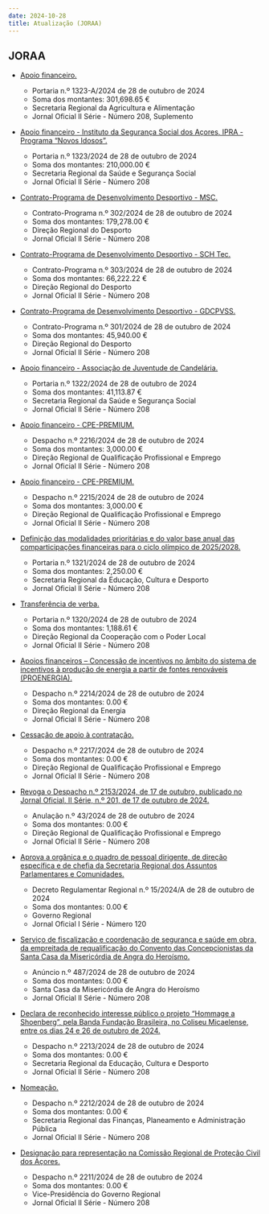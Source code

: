```yaml
---
date: 2024-10-28
title: Atualização (JORAA)
---
```

## JORAA

* [Apoio financeiro.](https://jo.azores.gov.pt/#/ato/5824e66a-3930-422d-ae97-75a1a9a24326)
  * Portaria n.º 1323-A/2024 de 28 de outubro de 2024
  * Soma dos montantes: 301,698.65 €
  * Secretaria Regional da Agricultura e Alimentação
  * Jornal Oficial II Série - Número 208, Suplemento

* [Apoio financeiro - Instituto da Segurança Social dos Açores, IPRA - Programa “Novos Idosos”.](https://jo.azores.gov.pt/#/ato/f1bf16de-a1b8-4e43-8590-dcce568abb8a)
  * Portaria n.º 1323/2024 de 28 de outubro de 2024
  * Soma dos montantes: 210,000.00 €
  * Secretaria Regional da Saúde e Segurança Social
  * Jornal Oficial II Série - Número 208

* [Contrato-Programa de Desenvolvimento Desportivo - MSC.](https://jo.azores.gov.pt/#/ato/13e7f138-8c85-45b0-8483-d9fcf8bbbbaf)
  * Contrato-Programa n.º 302/2024 de 28 de outubro de 2024
  * Soma dos montantes: 179,278.00 €
  * Direção Regional do Desporto
  * Jornal Oficial II Série - Número 208

* [Contrato-Programa de Desenvolvimento Desportivo - SCH Tec.](https://jo.azores.gov.pt/#/ato/96ecf273-39c0-4c46-8061-58671438f3df)
  * Contrato-Programa n.º 303/2024 de 28 de outubro de 2024
  * Soma dos montantes: 66,222.22 €
  * Direção Regional do Desporto
  * Jornal Oficial II Série - Número 208

* [Contrato-Programa de Desenvolvimento Desportivo - GDCPVSS.](https://jo.azores.gov.pt/#/ato/00c906cc-55cf-40d2-aacf-bcc968601c29)
  * Contrato-Programa n.º 301/2024 de 28 de outubro de 2024
  * Soma dos montantes: 45,940.00 €
  * Direção Regional do Desporto
  * Jornal Oficial II Série - Número 208

* [Apoio financeiro -  Associação de Juventude de Candelária.](https://jo.azores.gov.pt/#/ato/aa37336c-e87a-45d3-a2d0-e7157dbb55bc)
  * Portaria n.º 1322/2024 de 28 de outubro de 2024
  * Soma dos montantes: 41,113.87 €
  * Secretaria Regional da Saúde e Segurança Social
  * Jornal Oficial II Série - Número 208

* [Apoio financeiro - CPE-PREMIUM.](https://jo.azores.gov.pt/#/ato/ae634709-8a57-45fd-857c-a7467c33cf54)
  * Despacho n.º 2216/2024 de 28 de outubro de 2024
  * Soma dos montantes: 3,000.00 €
  * Direção Regional de Qualificação Profissional e Emprego
  * Jornal Oficial II Série - Número 208

* [Apoio financeiro - CPE-PREMIUM.](https://jo.azores.gov.pt/#/ato/7165e6a6-4ea1-43dd-806f-04de84026c75)
  * Despacho n.º 2215/2024 de 28 de outubro de 2024
  * Soma dos montantes: 3,000.00 €
  * Direção Regional de Qualificação Profissional e Emprego
  * Jornal Oficial II Série - Número 208

* [Definição das modalidades prioritárias e do valor base anual das comparticipações financeiras para o ciclo olímpico de 2025/2028.](https://jo.azores.gov.pt/#/ato/927895a0-43f4-433e-a44d-b0b42f03f304)
  * Portaria n.º 1321/2024 de 28 de outubro de 2024
  * Soma dos montantes: 2,250.00 €
  * Secretaria Regional da Educação, Cultura e Desporto
  * Jornal Oficial II Série - Número 208

* [Transferência de verba.](https://jo.azores.gov.pt/#/ato/7910e198-274c-42f1-8700-c075fcc8ab2c)
  * Portaria n.º 1320/2024 de 28 de outubro de 2024
  * Soma dos montantes: 1,188.61 €
  * Direção Regional da Cooperação com o Poder Local
  * Jornal Oficial II Série - Número 208

* [Apoios financeiros – Concessão de incentivos no âmbito do sistema de incentivos à produção de energia a partir de fontes renováveis (PROENERGIA).](https://jo.azores.gov.pt/#/ato/bf38dafe-ad73-4bcd-a94b-1cb0e54b0d63)
  * Despacho n.º 2214/2024 de 28 de outubro de 2024
  * Soma dos montantes: 0.00 €
  * Direção Regional da Energia
  * Jornal Oficial II Série - Número 208

* [Cessação de apoio à contratação.](https://jo.azores.gov.pt/#/ato/633f999b-c143-4696-b95c-02ef3d9205ca)
  * Despacho n.º 2217/2024 de 28 de outubro de 2024
  * Soma dos montantes: 0.00 €
  * Direção Regional de Qualificação Profissional e Emprego
  * Jornal Oficial II Série - Número 208

* [Revoga o Despacho n.º 2153/2024, de 17 de outubro, publicado no Jornal Oficial, II Série, n.º 201, de 17 de outubro de 2024.](https://jo.azores.gov.pt/#/ato/e5981008-f02b-4390-a459-38b4fc79d42d)
  * Anulação n.º 43/2024 de 28 de outubro de 2024
  * Soma dos montantes: 0.00 €
  * Direção Regional de Qualificação Profissional e Emprego
  * Jornal Oficial II Série - Número 208

* [Aprova a orgânica e o quadro de pessoal dirigente, de direção específica e de chefia da Secretaria Regional dos Assuntos Parlamentares e Comunidades.](https://jo.azores.gov.pt/#/ato/af6030d0-89d7-4709-8223-f89a4dd92a2e)
  * Decreto Regulamentar Regional n.º 15/2024/A de 28 de outubro de 2024
  * Soma dos montantes: 0.00 €
  * Governo Regional
  * Jornal Oficial I Série - Número 120

* [Serviço de fiscalização e coordenação de segurança e saúde em obra, da empreitada de requalificação do Convento das Concepcionistas da Santa Casa da Misericórdia de Angra do Heroísmo.](https://jo.azores.gov.pt/#/ato/e48bb6f2-0628-4ad2-a2e7-cf1013450c5e)
  * Anúncio n.º 487/2024 de 28 de outubro de 2024
  * Soma dos montantes: 0.00 €
  * Santa Casa da Misericórdia de Angra do Heroísmo
  * Jornal Oficial II Série - Número 208

* [Declara de reconhecido interesse público o projeto “Hommage a Shoenberg”, pela Banda Fundação Brasileira, no Coliseu Micaelense, entre os dias 24 e 26 de outubro de 2024.](https://jo.azores.gov.pt/#/ato/566f02f4-6cb6-4fd6-95ff-23bd648f1654)
  * Despacho n.º 2213/2024 de 28 de outubro de 2024
  * Soma dos montantes: 0.00 €
  * Secretaria Regional da Educação, Cultura e Desporto
  * Jornal Oficial II Série - Número 208

* [Nomeação.](https://jo.azores.gov.pt/#/ato/507a6d6a-84f0-415e-a232-a02a5c06bcf9)
  * Despacho n.º 2212/2024 de 28 de outubro de 2024
  * Soma dos montantes: 0.00 €
  * Secretaria Regional das Finanças, Planeamento e Administração Pública
  * Jornal Oficial II Série - Número 208

* [Designação para representação na Comissão Regional de Proteção Civil dos Açores.](https://jo.azores.gov.pt/#/ato/aae92564-6765-4359-8a36-c0979b80ed9c)
  * Despacho n.º 2211/2024 de 28 de outubro de 2024
  * Soma dos montantes: 0.00 €
  * Vice-Presidência do Governo Regional
  * Jornal Oficial II Série - Número 208
